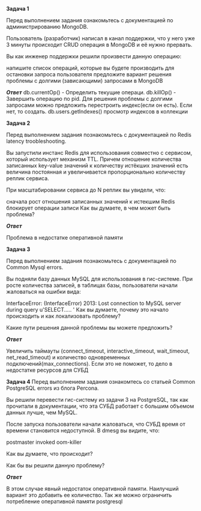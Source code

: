 **Задача 1**

Перед выполнением задания ознакомьтесь с документацией по администрированию MongoDB.

Пользователь (разработчик) написал в канал поддержки, что у него уже 3 минуты происходит CRUD операция в MongoDB и её нужно прервать.

Вы как инженер поддержки решили произвести данную операцию:

напишите список операций, которые вы будете производить для остановки запроса пользователя
предложите вариант решения проблемы с долгими (зависающими) запросами в MongoDB

***Ответ***
db.currentOp() - Определить текущие операци.
db.killOp() - Завершить операцию по pid.
Для решения проблемы с долгими запросами можно предложить перестроить индекс(если он есть). Если нет, то создать.
db.users.getIndexes() просмотр индексов в коллекции

**Задача 2**

Перед выполнением задания познакомьтесь с документацией по Redis latency troobleshooting.

Вы запустили инстанс Redis для использования совместно с сервисом, который использует механизм TTL. Причем отношение количества записанных key-value значений к количеству истёкших значений есть величина постоянная и увеличивается пропорционально количеству реплик сервиса.

При масштабировании сервиса до N реплик вы увидели, что:

сначала рост отношения записанных значений к истекшим
Redis блокирует операции записи
Как вы думаете, в чем может быть проблема?

***Ответ***

Проблема в недостатке оперативной памяти

**Задача 3**

Перед выполнением задания познакомьтесь с документацией по Common Mysql errors.

Вы подняли базу данных MySQL для использования в гис-системе. При росте количества записей, в таблицах базы, пользователи начали жаловаться на ошибки вида:

InterfaceError: (InterfaceError) 2013: Lost connection to MySQL server during query u'SELECT..... '
Как вы думаете, почему это начало происходить и как локализовать проблему?

Какие пути решения данной проблемы вы можете предложить?

***Ответ***

Увеличить таймауты (connect_timeout, interactive_timeout, wait_timeout, net_read_timeout) и количество одновременных подключений(max_connections). Если это не поможет, то дело в недостатке ресурсов для СУБД

**Задача 4**
Перед выполнением задания ознакомтесь со статьей Common PostgreSQL errors из блога Percona.

Вы решили перевести гис-систему из задачи 3 на PostgreSQL, так как прочитали в документации, что эта СУБД работает с большим объемом данных лучше, чем MySQL.

После запуска пользователи начали жаловаться, что СУБД время от времени становится недоступной. В dmesg вы видите, что:

postmaster invoked oom-killer

Как вы думаете, что происходит?

Как бы вы решили данную проблему?

***Ответ***

В этом случае явный недостаток оперативной памяти. Наилучший вариант это добавить ее количество. Так же можно ограничить потребление оперативной памяти postgresql 